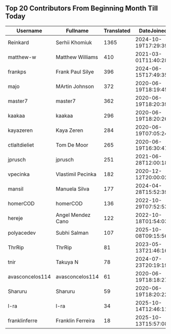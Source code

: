 ## Top 20 Contributors From Beginning Month Till Today ##
|Username|Fullname|Translated|DateJoined|Language|
|--------|--------|----------|----------|-------|
|Reinkard|Serhii Khomiuk|1365|2024-10-19T17:29:39.|uk|
|matthew-w|Matthew Williams|410|2021-03-01T11:40:28.|en_AU|
|frankps|Frank Paul Silye|396|2024-06-15T17:49:35.|nb_NO|
|majo|MArtin Johnson|372|2020-06-19T18:19:45Z|sv|
|master7|master7|362|2020-06-19T18:20:39.|pl|
|kaakaa|kaakaa|296|2020-06-19T18:20:26Z|ja|
|kayazeren|Kaya Zeren|284|2020-06-19T07:05:24Z|tr|
|ctlaltdieliet|Tom De Moor|265|2020-06-19T16:30:47Z|nl|
|jprusch|jprusch|251|2021-06-28T12:00:18.|de|
|vpecinka|Vlastimil Pecinka|182|2020-12-12T20:00:02.|cs|
|mansil|Manuela Silva|177|2024-04-28T15:52:39.|pt|
|homerCOD|homerCOD|136|2022-10-29T07:52:53.|sr|
|hereje|Angel Mendez Cano|122|2022-10-18T01:54:03.|es|
|polyacedev|Subhi Salman|107|2025-10-08T09:15:56.|ar|
|ThrRip|ThrRip|81|2023-05-13T21:46:16.|zh_Hans|
|tnir|Takuya N|78|2024-07-23T20:19:19.|ja|
|avasconcelos114|avasconcelos114|61|2020-06-19T18:18:27Z|ko|
|Sharuru|Sharuru|59|2020-06-19T18:20:22.|zh_Hans|
|l-ra|l-ra|34|2025-10-14T12:46:11.|cs|
|franklinferre|Franklin Ferreira|18|2025-10-13T15:57:08.|pt_BR|
